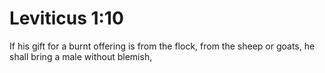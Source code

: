 # Leviticus 1:10

If his gift for a burnt offering is from the flock, from the sheep or goats, he shall bring a male without blemish,
